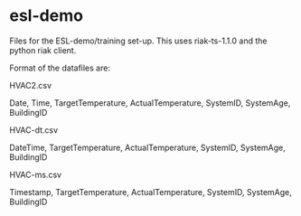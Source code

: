 # esl-demo

Files for the ESL-demo/training set-up.  This uses riak-ts-1.1.0 and the python riak client.

Format of the datafiles are:

HVAC2.csv

Date, Time, TargetTemperature, ActualTemperature, SystemID, SystemAge, BuildingID

HVAC-dt.csv

DateTime, TargetTemperature, ActualTemperature, SystemID, SystemAge, BuildingID

HVAC-ms.csv

Timestamp, TargetTemperature, ActualTemperature, SystemID, SystemAge, BuildingID
